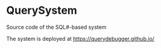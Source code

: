 # QuerySystem
Source code of the SQL#-based system

The system is deployed at https://querydebugger.github.io/
